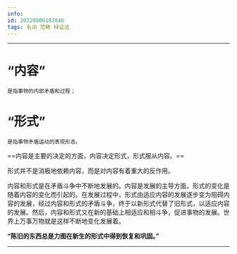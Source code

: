 ```yaml
---
info:
id: 20220806182846
tags: 名词 范畴 辩证法
---
```

---
# “内容”
	是指事物的内部矛盾和过程；
# “形式”
	是指事物矛盾运动的表现形态。

==内容是主要的决定的方面，内容决定形式，形式服从内容。==

形式并不是消极地依赖内容，而是对内容有着重大的反作用。

内容和形式是在矛盾斗争中不断地发展的。内容是发展的主导方面，形式的变化是随着内容的变化而引起的。在发展过程中，形式由适应内容的发展逐步变为阻碍内容的发展，经过内容和形式的矛盾斗争，终于以新形式代替了旧形式，以适应内容的发展。然后，内容和形式又在新的基础上相适应和相斗争，促进事物的发展。世界上万事万物就是这样不断地变化发展着。

**“陈旧的东西总是力图在新生的形式中得到恢复和巩固。”**

---

